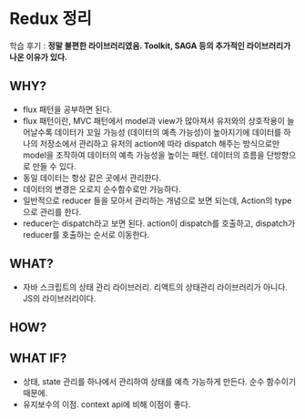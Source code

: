 # Redux 정리

학습 후기 : **정말 불편한 라이브러리였음. Toolkit, SAGA 등의 추가적인 라이브러리가 나온 이유가 있다.**

## WHY?

- flux 패턴을 공부하면 된다.
- flux 패턴이란, MVC 패턴에서 model과 view가 많아져서 유저와의 상호작용이 늘어날수록 데이터가 꼬일 가능성 (데이터의 예측 가능성)이 높아지기에 데이터를 하나의 저장소에서 관리하고 유저의 action에 따라 dispatch 해주는 방식으로만 model을 조작하여 데이터의 예측 가능성을 높이는 패턴. 데이터의 흐름을 단방향으로 만들 수 있다.
- 동일 데이터는 항상 같은 곳에서 관리한다.
- 데이터의 변경은 오로지 순수함수로만 가능하다.
- 일반적으로 reducer 들을 모아서 관리하는 개념으로 보면 되는데, Action의 type으로 관리를 한다.
- reducer는 dispatch라고 보면 된다. action이 dispatch를 호출하고, dispatch가 reducer를 호출하는 순서로 이동한다.

## WHAT?

- 자바 스크립트의 상태 관리 라이브러리. 리액트의 상태관리 라이브러리가 아니다. JS의 라이브러리이다.

## HOW?

## WHAT IF?

- 상태, state 관리를 하나에서 관리하여 상태를 예측 가능하게 만든다. 순수 함수이기 때문에.
- 유지보수의 이점. context api에 비해 이점이 좋다.
